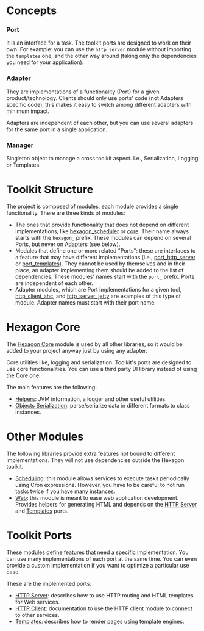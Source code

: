 
# Concepts

### Port

It is an interface for a task. The toolkit ports are designed to work on their own. For example: you
can use the `http_server` module without importing the `templates` one, and the other way around
(taking only the dependencies you need for your application).

### Adapter

They are implementations of a functionality (Port) for a given product/technology. Clients should
only use ports' code (not Adapters specific code), this makes it easy to switch among different
adapters with minimum impact.

Adapters are independent of each other, but you can use several adapters for the same port in a
single application.

### Manager

Singleton object to manage a cross toolkit aspect. I.e., Serialization, Logging or Templates.

# Toolkit Structure

The project is composed of modules, each module provides a single functionality. There are three
kinds of modules:

* The ones that provide functionality that does not depend on different implementations, like
  [hexagon_scheduler] or [core]. Their name always starts with the `hexagon_` prefix. These
  modules can depend on several Ports, but never on Adapters (see below).
* Modules that define one or more related "Ports": these are interfaces to a feature that may have
  different implementations (i.e., [port_http_server] or [port_templates]). They cannot be used by
  themselves and in their place, an adapter implementing them should be added to the list of
  dependencies. These modules' names start with the `port_` prefix. Ports are independent of each
  other.
* Adapter modules, which are Port implementations for a given tool, [http_client_ahc], and
  [http_server_jetty] are examples of this type of module. Adapter names must start with their
  port name.

[hexagon_scheduler]: /hexagon_scheduler/
[core]: /core/

[port_http_server]: /port_http_server/
[port_templates]: /port_templates/

[http_client_ahc]: /http_client_ahc/
[http_server_jetty]: /http_server_jetty/

# Hexagon Core

The [Hexagon Core][core] module is used by all other libraries, so it would be added to your
project anyway just by using any adapter.

Core utilities like, logging and serialization. Toolkit's ports are designed to use core
functionalities. You can use a third party DI library instead of using the Core one.

The main features are the following:

* [Helpers]: JVM information, a logger and other useful utilities.
* [Objects Serialization]: parse/serialize data in different formats to class instances.

[Helpers]: /core/com.hexagonkt.helpers/
[Objects Serialization]: /core/com.hexagonkt.serialization/

# Other Modules

The following libraries provide extra features not bound to different implementations. They will not
use dependencies outside the Hexagon toolkit.

* [Scheduling]: this module allows services to execute tasks periodically using Cron expressions.
  However, you have to be careful to not run tasks twice if you have many instances.
* [Web]: this module is meant to ease web application development. Provides helpers for
  generating HTML and depends on the [HTTP Server] and [Templates] ports.

[Scheduling]: /hexagon_scheduler/
[Web]: /web/

# Toolkit Ports

These modules define features that need a specific implementation. You can use many implementations
of each port at the same time. You can even provide a custom implementation if you want to optimize
a particular use case.

These are the implemented ports:

* [HTTP Server]: describes how to use HTTP routing and HTML templates for Web services.
* [HTTP Client]: documentation to use the HTTP client module to connect to other services.
* [Templates]: describes how to render pages using template engines.

[HTTP Server]: /port_http_server/
[HTTP Client]: /port_http_client/
[Templates]: /port_templates/
